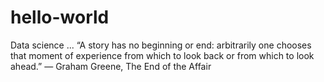 # hello-world
Data science ...
“A story has no beginning or end: arbitrarily one chooses that moment of experience from which to look back or from which to look ahead.”
― Graham Greene, The End of the Affair 

